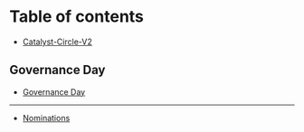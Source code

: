 # Table of contents

* [Catalyst-Circle-V2](README.md)

## Governance Day

* [Governance Day](governance-day/governance-day.md)

***

* [Nominations](nominations.md)
